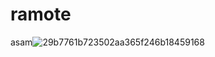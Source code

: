 # ramote

asam![29b7761b723502aa365f246b18459168](https://github.com/user-attachments/assets/9a2c9014-4467-46c5-a2fe-cf1fb657a39b)
